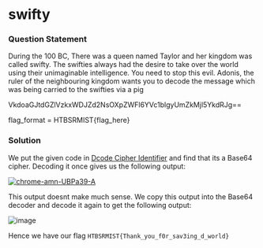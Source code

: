 # swifty

### Question Statement
During the 100 BC, There was a queen named Taylor and her kingdom was called swifty. The swifties always had the desire to take over the world using their unimaginable intelligence. You need to stop this evil. Adonis, the ruler of the neighbouring kingdom wants you to decode the message which was being carried to the swifties via a pig

VkdoaGJtdGZlVzkxWDJZd2NsOXpZWFl6YVc1blgyUmZkMjl5YkdRJg==

flag_format = HTBSRMIST{flag_here}

### Solution
We put the given code in <a href="https://www.dcode.fr/cipher-identifier">Dcode Cipher Identifier</a> and find that its a Base64 cipher.
Decoding it once gives us the following output:

<a href="https://imgbb.com/"><img src="https://i.ibb.co/g6pPWmc/chrome-amn-UBPa39-A.png" alt="chrome-amn-UBPa39-A" border="0"></a>

This output doesnt make much sense. We copy this output into the Base64 decoder and decode it again to get the following output:

![image](https://github.com/PYTRanger/HTBSRMIST_Recruitment_CTF_Writeup/assets/51047021/0ebd9447-c39a-4b5e-95d1-4255e9cf8a08)

Hence we have our flag ```HTBSRMIST{Thank_you_f0r_sav3ing_d_world}```
